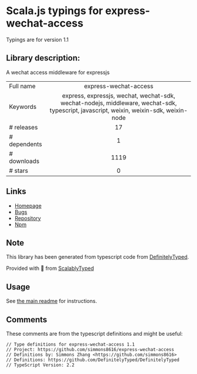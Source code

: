 
# Scala.js typings for express-wechat-access

Typings are for version 1.1

## Library description:
A wechat access middleware for expressjs

|                    |                 |
| ------------------ | :-------------: |
| Full name          | express-wechat-access |
| Keywords           | express, expressjs, wechat, wechat-sdk, wechat-nodejs, middleware, wechat-sdk, typescript, javascript, weixin, weixin-sdk, weixin-node |
| # releases         | 17 |
| # dependents       | 1 |
| # downloads        | 1119 |
| # stars            | 0 |

## Links
- [Homepage](https://github.com/simmons8616/express-wechat-access#readme)
- [Bugs](https://github.com/simmons8616/express-wechat-access/issues)
- [Repository](https://github.com/simmons8616/express-wechat-access)
- [Npm](https://www.npmjs.com/package/express-wechat-access)
    


## Note
This library has been generated from typescript code from [DefinitelyTyped](https://definitelytyped.org).

Provided with :purple_heart: from [ScalablyTyped](https://github.com/oyvindberg/ScalablyTyped)

## Usage
See [the main readme](../../readme.md) for instructions.

## Comments

These comments are from the typescript definitions and might be useful:
```
// Type definitions for express-wechat-access 1.1
// Project: https://github.com/simmons8616/express-wechat-access
// Definitions by: Simmons Zhang <https://github.com/simmons8616>
// Definitions: https://github.com/DefinitelyTyped/DefinitelyTyped
// TypeScript Version: 2.2

```

